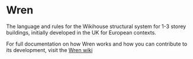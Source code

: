 # Wren

The language and rules for the Wikihouse structural system for 1-3 storey buildings, initially developed in the UK for European contexts.

For full documentation on how Wren works and how you can contribute to its development, visit the [Wren wiki](https://github.com/wikihouseproject/Wren/wiki)
